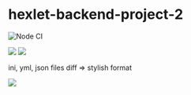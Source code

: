 # hexlet-backend-project-2


![Node CI](https://github.com/eifory/backend-project-lvl2/workflows/Node%20CI/badge.svg?branch=master)

<a href="https://codeclimate.com/github/eifory/backend-project-lvl2/maintainability"><img src="https://api.codeclimate.com/v1/badges/023fbddbc8c9c9e246f7/maintainability" /></a>
<a href="https://codeclimate.com/github/eifory/backend-project-lvl2/test_coverage"><img src="https://api.codeclimate.com/v1/badges/023fbddbc8c9c9e246f7/test_coverage" />
</a>

<p>
ini, yml, json files diff => stylish format
<p>
<p>
<a href="https://asciinema.org/a/iCorWdvRfQJvGosFY1DTsCFwf" target="_blank"><img src="https://asciinema.org/a/iCorWdvRfQJvGosFY1DTsCFwf.svg" /></a>
</p>

